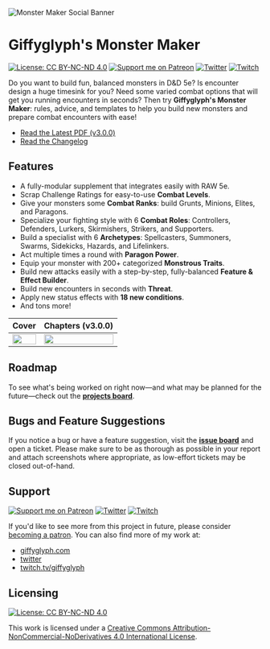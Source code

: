 ![Monster Maker Social Banner](./img/monster-maker-banner.jpg)

# Giffyglyph's Monster Maker

[![License: CC BY-NC-ND 4.0](https://img.shields.io/badge/License-CC%20BY--NC--ND%204.0-lightgrey.svg)](https://creativecommons.org/licenses/by-nc-nd/4.0/)
[![Support me on Patreon](https://img.shields.io/endpoint.svg?url=https%3A%2F%2Fshieldsio-patreon.vercel.app%2Fapi%3Fusername%3Dgiffyglyph%26type%3Dpatrons&style=flat-square)](https://patreon.com/giffyglyph)
[![Twitter](https://img.shields.io/twitter/follow/giffyglyph?color=%231DA1F2&style=flat-square)](http://twitter.com/giffyglyph)
[![Twitch](https://img.shields.io/twitch/status/giffyglyph?color=%23a45ee5&style=flat-square)](http://twitch.tv/giffyglyph)

Do you want to build fun, balanced monsters in D&D 5e? Is encounter design a huge timesink for you? Need some varied combat options that will get you running encounters in seconds? Then try **Giffyglyph's Monster Maker**: rules, advice, and templates to help you build new monsters and prepare combat encounters with ease!

* [Read the Latest PDF (v3.0.0)](https://github.com/giffyglyph/giffyglyphs-monster-maker/releases/download/v3.0.0/giffyglyphs_monster_maker_v3_0_0.pdf)
* [Read the Changelog](https://github.com/giffyglyph/giffyglyphs-monster-maker/blob/master/CHANGELOG.md) 

## Features

* A fully-modular supplement that integrates easily with RAW 5e.
* Scrap Challenge Ratings for easy-to-use **Combat Levels**.
* Give your monsters some **Combat Ranks**: build Grunts, Minions, Elites, and Paragons.
* Specialize your fighting style with 6 **Combat Roles**: Controllers, Defenders, Lurkers, Skirmishers, Strikers, and Supporters.
* Build a specialist with 6 **Archetypes**: Spellcasters, Summoners, Swarms, Sidekicks, Hazards, and Lifelinkers.
* Act multiple times a round with **Paragon Power**.
* Equip your monster with 200+ categorized **Monstrous Traits**.
* Build new attacks easily with a step-by-step, fully-balanced **Feature & Effect Builder**.
* Build new encounters in seconds with **Threat**.
* Apply new status effects with **18 new conditions**.
* And tons more!

| Cover                                                    | Chapters (v3.0.0)                                           |
| -------------------------------------------------------- | ----------------------------------------------------------- |
| <img src="./img/monster-maker-cover.jpg" width="100%"> | <img src="./img/monster-maker-contents.jpg" width="100%"> |

## Roadmap

To see what's being worked on right now—and what may be planned for the future—check out the **[projects board](https://github.com/giffyglyph/giffyglyphs-monster-maker/projects)**.

## Bugs and Feature Suggestions

If you notice a bug or have a feature suggestion, visit the **[issue board](https://github.com/giffyglyph/giffyglyphs-monster-maker/issues)** and open a ticket. Please make sure to be as thorough as possible in your report and attach screenshots where appropriate, as low-effort tickets may be closed out-of-hand.

## Support

[![Support me on Patreon](https://img.shields.io/endpoint.svg?url=https%3A%2F%2Fshieldsio-patreon.vercel.app%2Fapi%3Fusername%3Dgiffyglyph%26type%3Dpatrons&style=flat-square)](https://patreon.com/giffyglyph)
[![Twitter](https://img.shields.io/twitter/follow/giffyglyph?color=%231DA1F2&style=flat-square)](http://twitter.com/giffyglyph)
[![Twitch](https://img.shields.io/twitch/status/giffyglyph?color=%23a45ee5&style=flat-square)](http://twitch.tv/giffyglyph)

If you'd like to see more from this project in future, please consider [becoming a patron](https://www.patreon.com/giffyglyph). You can also find more of my work at:

* [giffyglyph.com](https://giffyglyph.com)
* [twitter](https://twitter.com/giffyglyph)
* [twitch.tv/giffyglyph](https://twitch.tv/giffyglyph)

## Licensing

[![License: CC BY-NC-ND 4.0](https://img.shields.io/badge/License-CC%20BY--NC--ND%204.0-lightgrey.svg)](https://creativecommons.org/licenses/by-nc-nd/4.0/)

This work is licensed under a [Creative Commons Attribution-NonCommercial-NoDerivatives 4.0 International License](http://creativecommons.org/licenses/by-nc-nd/4.0/).
